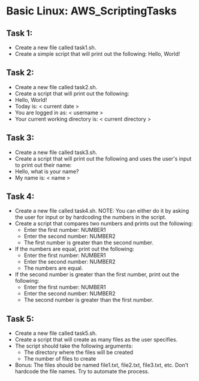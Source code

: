 # Basic Linux: AWS_ScriptingTasks

## Task 1:  
- Create a new file called task1.sh.
- Create a simple script that will print out the following: Hello, World!

## Task 2:
- Create a new file called task2.sh.
- Create a script that will print out the following:
- Hello, World!
- Today is: < current date >
- You are logged in as: < username >
- Your current working directory is: < current directory >

## Task 3: 
- Create a new file called task3.sh.
- Create a script that will print out the following and uses the user's input to print out their name:
- Hello, what is your name?
- My name is: < name >

## Task 4:
- Create a new file called task4.sh.
NOTE: You can either do it by asking the user for input or by hardcoding the numbers in the script.
- Create a script that compares two numbers and prints out the following:
  - Enter the first number: NUMBER1
  - Enter the second number: NUMBER2
  - The first number is greater than the second number.
- If the numbers are equal, print out the following:
  - Enter the first number: NUMBER1
  - Enter the second number: NUMBER2
  - The numbers are equal.
- If the second number is greater than the first number, print out the following:
  - Enter the first number: NUMBER1
  - Enter the second number: NUMBER2
  - The second number is greater than the first number.

 ## Task 5:
- Create a new file called task5.sh.
- Create a script that will create as many files as the user specifies.
- The script should take the following arguments:
  - The directory where the files will be created
  - The number of files to create
- Bonus: The files should be named file1.txt, file2.txt, file3.txt, etc. Don't hardcode the file names. Try
to automate the process.

